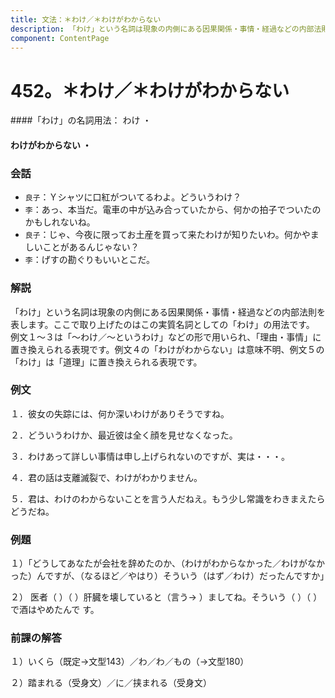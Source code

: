```yaml
---
title: 文法：＊わけ／＊わけがわからない
description: 「わけ」という名詞は現象の内側にある因果関係・事情・経過などの内部法則を表します。ここで取り上げたのはこの実質名詞としての「わけ」の用法です。 例文１～３は「～わけ／～というわけ」などの形で用いられ、「理由・事情」に置き換えられる表現です。例文４の「わけがわからない」は意味不明、例文５の「わけ」は「道理」に置き換えられる表現です。
component: ContentPage
---
```



# 452。＊わけ／＊わけがわからない
####「わけ」の名詞用法： わけ ・
#### わけがわからない ・
### 会話
- `良子`：Ｙシャツに口紅がついてるわよ。どういうわけ？
- `李`：あっ、本当だ。電車の中が込み合っていたから、何かの拍子でついたのかもしれないね。
- `良子`：じゃ、今夜に限ってお土産を買って来たわけが知りたいわ。何かやましいことがあるんじゃない？
- `李`：げすの勘ぐりもいいとこだ。
### 解説
「わけ」という名詞は現象の内側にある因果関係・事情・経過などの内部法則を表します。ここで取り上げたのはこの実質名詞としての「わけ」の用法です。 例文１～３は「～わけ／～というわけ」などの形で用いられ、「理由・事情」に置き換えられる表現です。例文４の「わけがわからない」は意味不明、例文５の「わけ」は「道理」に置き換えられる表現です。
### 例文
１．彼女の失踪には、何か深いわけがありそうですね。

２．どういうわけか、最近彼は全く顔を見せなくなった。

３．わけあって詳しい事情は申し上げられないのですが、実は・・・。

４．君の話は支離滅裂で、わけがわかりません。

５．君は、わけのわからないことを言う人だねえ。もう少し常識をわきまえたらどうだね。
### 例題
１）「どうしてあなたが会社を辞めたのか、（わけがわからなかった／わけがなかった）んですが、（なるほど／やはり）そういう（はず／わけ）だったんですか」

２） 医者（ ）（ ）肝臓を壊していると（言う→ ）ましてね。そういう（ ）（ ）で酒はやめたんで す。
### 前課の解答
１）いくら（既定→文型143）／わ／わ／もの（→文型180）

２）踏まれる（受身文）／に／挟まれる（受身文）
